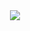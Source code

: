 <div align = "center"> <img src = "https://discord.c99.nl/widget/theme-3/720218422222520410.png"> </div>
<br>

